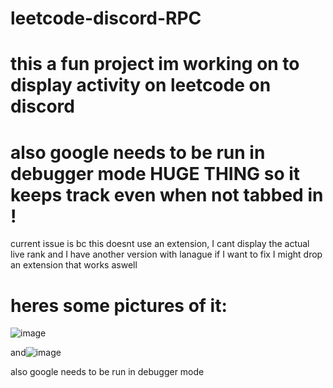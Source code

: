 # leetcode-discord-RPC


# this a fun project im working on to display activity on leetcode on discord

# also google needs to be run in debugger mode HUGE THING so it keeps track even when not tabbed in !

current issue is bc this doesnt use an extension, I cant display the actual live rank and I have another version with lanague if I want to fix I might drop an extension that works aswell 

# heres some pictures of it:

![image](https://github.com/user-attachments/assets/d6bda6e7-b602-45bc-a879-ef1a3add4d5e)



and![image](https://github.com/user-attachments/assets/47ec1917-571d-4e63-ab20-5e288e5cc52b)


also google needs to be run in debugger mode
